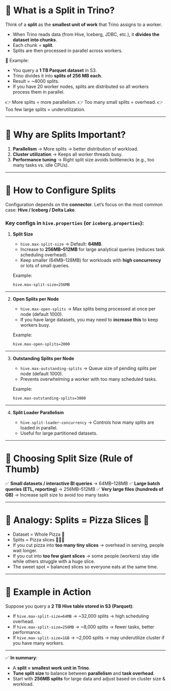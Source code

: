 # 🔹 What is a Split in Trino?

Think of a **split** as the **smallest unit of work** that Trino assigns to a worker.

* When Trino reads data (from Hive, Iceberg, JDBC, etc.), it **divides the dataset into chunks**.
* Each chunk = **split**.
* Splits are then processed in parallel across workers.

📌 Example:

* You query a **1 TB Parquet dataset** in S3.
* Trino divides it into **splits of 256 MB each**.
* Result = \~4000 splits.
* If you have 20 worker nodes, splits are distributed so all workers process them in parallel.

👉 More splits = more parallelism.
👉 Too many small splits = overhead.
👉 Too few large splits = underutilization.

---

# 🔹 Why are Splits Important?

1. **Parallelism** → More splits → better distribution of workload.
2. **Cluster utilization** → Keeps all worker threads busy.
3. **Performance tuning** → Right split size avoids bottlenecks (e.g., too many tasks vs. idle CPUs).

---

# 🔹 How to Configure Splits

Configuration depends on the **connector**.
Let’s focus on the most common case: **Hive / Iceberg / Delta Lake**.

### Key configs in `hive.properties` (or `iceberg.properties`):

1. **Split Size**

   * `hive.max-split-size` → Default: **64MB**.
   * Increase to **256MB–512MB** for large analytical queries (reduces task scheduling overhead).
   * Keep smaller (64MB–128MB) for workloads with **high concurrency** or lots of small queries.

   Example:

   ```properties
   hive.max-split-size=256MB
   ```

---

2. **Open Splits per Node**

   * `hive.max-open-splits` → Max splits being processed at once per node (default 1000).
   * If you have large datasets, you may need to **increase this** to keep workers busy.

   Example:

   ```properties
   hive.max-open-splits=2000
   ```

---

3. **Outstanding Splits per Node**

   * `hive.max-outstanding-splits` → Queue size of pending splits per node (default 1000).
   * Prevents overwhelming a worker with too many scheduled tasks.

   Example:

   ```properties
   hive.max-outstanding-splits=3000
   ```

---

4. **Split Loader Parallelism**

   * `hive.split-loader-concurrency` → Controls how many splits are loaded in parallel.
   * Useful for large partitioned datasets.

---

# 🔹 Choosing Split Size (Rule of Thumb)

✅ **Small datasets / interactive BI queries** → 64MB–128MB
✅ **Large batch queries (ETL, reporting)** → 256MB–512MB
✅ **Very large files (hundreds of GB)** → Increase split size to avoid too many tasks

---

# 🔹 Analogy: Splits = Pizza Slices 🍕

* Dataset = Whole Pizza 🍕
* Splits = Pizza slices 🍕🍕🍕
* If you cut pizza into **too many tiny slices** → overhead in serving, people wait longer.
* If you cut into **too few giant slices** → some people (workers) stay idle while others struggle with a huge slice.
* The sweet spot = balanced slices so everyone eats at the same time.

---

# 🔹 Example in Action

Suppose you query a **2 TB Hive table stored in S3 (Parquet)**:

* If `hive.max-split-size=64MB` → \~32,000 splits → high scheduling overhead.
* If `hive.max-split-size=256MB` → \~8,000 splits → fewer tasks, better performance.
* If `hive.max-split-size=1GB` → \~2,000 splits → may underutilize cluster if you have many workers.

---

✅ **In summary**:

* A **split = smallest work unit in Trino**.
* **Tune split size** to balance between **parallelism** and **task overhead**.
* Start with **256MB splits** for large data and adjust based on cluster size & workload.
